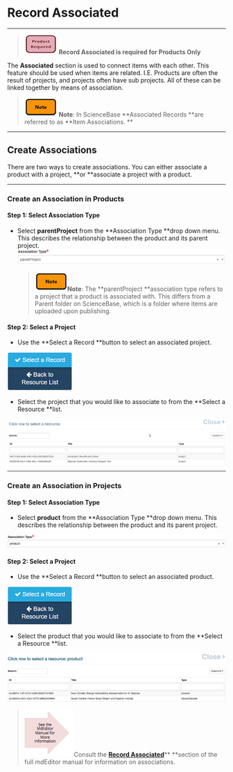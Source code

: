 # Record Associated

---

> ![](/assets/product_required_small.png) **Record Associated is required for Products Only**

The **Associated** section is used to connect items with each other. This feature should be used when items are related. I.E. Products are often the result of projects, and projects often have sub projects. All of these can be linked together by means of association.

> ![](/assets/note_small.png) **Note**: In ScienceBase **Associated Records **are referred to as **Item Associations. **

---

## Create Associations

There are two ways to create associations. You can either associate a product with a project, **or **associate a project with a product.

---

### Create an Association in Products

#### Step 1: Select Association Type

* Select **parentProject** from the **Association Type **drop down menu. This describes the relationship between the product and its parent project.
  ![](/assets/parentProject_association_lcc.png)
  > ![](/assets/note_small.png)**Note**: The **parentProject  **association type refers to a project that a product is associated with. This differs from a Parent folder on ScienceBase, which is a folder where items are uploaded upon publishing.

#### Step 2: Select a Project

* Use the **Select a Record **button to select an associated project.

![](/assets/select_a_record_button.png)

* Select the project that you would like to associate to from the **Select a Resource **list.

![](/assets/select_a_resource_window.png)

---

### Create an Association in Projects

#### Step 1: Select Association Type

* Select **product** from the **Association Type **drop down menu. This describes the relationship between the product and its parent project.

![](/assets/product_association_lcc.png)

#### Step 2: Select a Project

* Use the **Select a Record **button to select an associated product.

![](/assets/select_a_record_button.png)

* Select the product that you would like to associate to from the **Select a Resource **list.

![](/assets/select_a_resource_product_window.png)

> ![](/assets/see_full_manual_for.png)Consult the [**Record Associated**](https://adiwg.gitbooks.io/mdeditor/content/record/edit/record-associated.html)** **section of the full mdEditor manual for information on associations.



